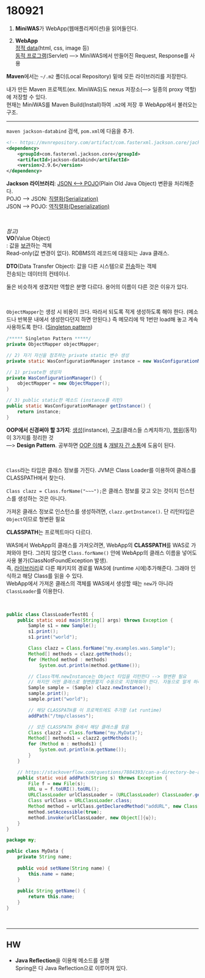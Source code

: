 # 180921

1) **MiniWAS**가 WebApp(웹애플리케이션)을 읽어들인다.

2) **WebApp**  
<u>정적 data</u>(html, css, image 등)  
<u>동적 프로그램</u>(Servlet) —> MiniWAS에서 만들어진 Request, Response를 사용

**Maven**에서는 `~/.m2` 폴더(Local Repository) 밑에 모든 라이브러리를 저장한다.

내가 만든 Maven 프로젝트(ex. MiniWAS)도 nexus 저장소(—> 일종의 proxy 역할)에 저장할 수 있다.  
현재는 MiniWAS를 Maven Build(Install)하여 `.m2`에 저장 후 WebApp에서 불러오는 구조.

---

`maven jackson-databind` 검색, `pom.xml`에 다음을 추가.

```xml
<!-- https://mvnrepository.com/artifact/com.fasterxml.jackson.core/jackson-databind -->
<dependency>
    <groupId>com.fasterxml.jackson.core</groupId>
    <artifactId>jackson-databind</artifactId>
    <version>2.9.6</version>
</dependency>
```

**Jackson 라이브러리**: <u>JSON <—> POJO</u>(Plain Old Java Object) 변환을 처리해준다.  
POJO —> JSON: <u>직렬화(Serialization)</u>  
JSON —> POJO: <u>역직렬화(Deserialization)</u>

<br>

*참고)*  
**VO**(Value Object)  
: 값을 <u>보관</u>하는 객체  
Read-only(값 변경이 없다). RDBMS의 레코드에 대응되는 Java 클래스.

**DTO**(Data Transfer Object): 값을 다른 시스템으로 <u>전송</u>하는 객체  
전송되는 데이터의 컨테이너. 

둘은 비슷하게 생겼지만 역할은 분명 다르다. 용어의 이름이 다른 것은 이유가 있다.

<br>

`ObjectMapper`는 생성 시 비용이 크다. 따라서 되도록 적게 생성하도록 해야 한다. (메소드나 반복문 내에서 생성한다던지 하면 안된다.) 즉 메모리에 딱 1번만 load해 놓고 계속 사용하도록 한다. (<u>Singleton pattern</u>)

```java
/***** Singleton Pattern *****/
private ObjectMapper objectMapper;

// 2) 자기 자신을 참조하는 private static 변수 생성
private static WasConfigurationManager instance = new WasConfigurationManager();

// 1) private한 생성자
private WasConfigurationManager() {
    objectMapper = new ObjectMapper();
}

// 3) public static한 메소드 (instance를 리턴)
public static WasConfigurationManager getInstance() {
    return instance;
}
```

**OOP에서 신경써야 할 3가지**: <u>생성</u>(instance), <u>구조</u>(클래스들 스케치하기), <u>행위</u>(동작)  
이 3가지를 정리한 것  
—> **Design Pattern**. 공부하면 <u>OOP 이해</u> & <u>개발자 간 소통</u>에 도움이 된다.

<br>

`Class`라는 타입은 클래스 정보를 가진다. JVM은 Class Loader를 이용하여 클래스를 CLASSPATH에서 찾는다.

`Class clazz = Class.forName("~~~");`은 클래스 정보를 갖고 오는 것이지 인스턴스를 생성하는 것은 아니다.

가져온 클래스 정보로 인스턴스를 생성하려면, `clazz.getInstance()`. 단 리턴타입은 `Object`이므로 형변환 필요

**CLASSPATH**는 프로젝트마다 다르다. 

WAS에서 WebApp의 클래스를 가져오려면, WebApp의 **CLASSPATH**를 WAS로 가져와야 한다. 그러지 않으면 `Class.forName()` 안에 WebApp의 클래스 이름을 넣어도 사용 불가(ClassNotFoundException 발생).  
즉, [라이브러리](https://stackoverflow.com/questions/7884393/can-a-directory-be-added-to-the-class-path-at-runtime)로 다른 패키지의 경로를 WAS에 (runtime 시에)추가해준다. 그래야 인식하고 해당 Class를 읽을 수 있다.  
WebApp에서 가져온 클래스의 객체를 WAS에서 생성할 때는 `new`가 아니라 `ClassLoader`를 이용한다.

<br>

```java
public class ClassLoaderTest01 {
    public static void main(String[] args) throws Exception {
        Sample s1 = new Sample();
        s1.print();
        s1.print("world");

        Class clazz = Class.forName("my.examples.was.Sample");
        Method[] methods = clazz.getMethods();
        for (Method method : methods)
            System.out.println(method.getName());

        // Class객체.newInstance는 Object 타입을 리턴한다 --> 형변환 필요
        // 하지만 어떤 클래스로 형변환할지 수동으로 지정해줘야 한다. 자동으로 알게 하려면 어떻게 할까?
        Sample sample = (Sample) clazz.newInstance();
        sample.print();
        sample.print("world");

        // 해당 CLASSPATH를 이 프로젝트에도 추가함 (at runtime)
        addPath("/tmp/classes");

        // 모든 CLASSPATH 중에서 해당 클래스를 찾음
        Class clazz2 = Class.forName("my.MyData");
        Method[] methods1 = clazz2.getMethods();
        for (Method m : methods1) {
            System.out.println(m.getName());
        }
    }

    // https://stackoverflow.com/questions/7884393/can-a-directory-be-added-to-the-class-path-at-runtime
    public static void addPath(String s) throws Exception {
        File f = new File(s);
        URL u = f.toURI().toURL();
        URLClassLoader urlClassLoader = (URLClassLoader) ClassLoader.getSystemClassLoader();
        Class urlClass = URLClassLoader.class;
        Method method = urlClass.getDeclaredMethod("addURL", new Class[]{URL.class});
        method.setAccessible(true);
        method.invoke(urlClassLoader, new Object[]{u});
    }
}
```

```java
package my;

public class MyData {
    private String name;
    
    public void setName(String name) {
        this.name = name;
    }
    
    public String getName() {
        return this.name;
    }
}
```



<br>

---

## HW

- **Java Reflection**을 이용해 메소드를 실행  
  Spring은 다 Java Reflection으로 이루어져 있다.